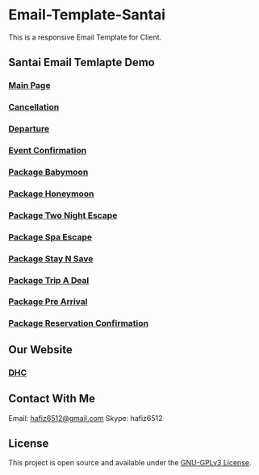 # Email-Template-Santai
 This is a responsive Email Template for Client.

## Santai Email Temlapte Demo
### [Main Page](https://hafiz6512.github.io/Email-Template-Santai/)
### [Cancellation](https://hafiz6512.github.io/Email-Template-Santai/cancellation_confirmation.html)
### [Departure](https://hafiz6512.github.io/Email-Template-Santai/departure_confirmation.html)
### [Event Confirmation](https://hafiz6512.github.io/Email-Template-Santai/event_confirmation.html)
### [Package Babymoon](https://hafiz6512.github.io/Email-Template-Santai/package_babymoon.html)
### [Package Honeymoon](https://hafiz6512.github.io/Email-Template-Santai/package_honeymoon.html)
### [Package Two Night Escape](https://hafiz6512.github.io/Email-Template-Santai/package_Santai_two_night_escape.html)
### [Package Spa Escape](https://hafiz6512.github.io/Email-Template-Santai/package_spa_escape.html)
### [Package Stay N Save](https://hafiz6512.github.io/Email-Template-Santai/package_stay_n_save.html)
### [Package Trip A Deal](https://hafiz6512.github.io/Email-Template-Santai/package_trip_a_deal.html)
### [Package Pre Arrival](https://hafiz6512.github.io/Email-Template-Santai/pre_arrival.html)
### [Package Reservation Confirmation](https://hafiz6512.github.io/Email-Template-Santai/reservation_confirmation.html)

## Our Website
### [DHC](http://diehardcoder.com)

## Contact With Me
Email: hafiz6512@gmail.com
Skype: hafiz6512

## License

This project is open source and available under the [GNU-GPLv3 License](./LICENSE).